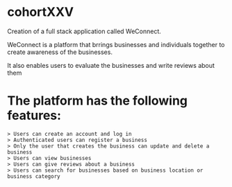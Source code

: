 # cohortXXV
Creation of a full stack application called WeConnect.

WeConnect is a platform that brrings businesses and individuals together to create awareness of the businesses.

It also enables users to evaluate the businesses and write reviews about them

# The platform has the following features:
	> Users can create an account and log in
	> Authenticated users can register a business
	> Only the user that creates the business can update and delete a business
	> Users can view businesses
	> Users can give reviews about a business
	> Users can search for businesses based on business location or business category